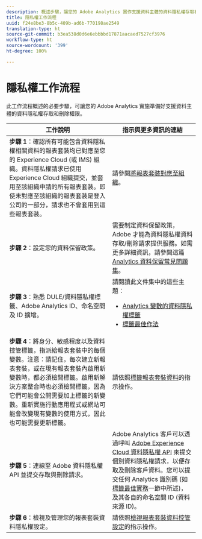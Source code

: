 ```yaml
---
description: 概述步驟，讓您的 Adobe Analytics 實作支援資料主體的資料隱私權存取和刪除權限。
title: 隱私權工作流程
uuid: f24e8be3-8b5c-409b-ad6b-770198ae2549
translation-type: ht
source-git-commit: b3ea538d0d6e6ebbbbd17871aacaed7527cf3976
workflow-type: ht
source-wordcount: '399'
ht-degree: 100%

---
```



# 隱私權工作流程

此工作流程概述的必要步驟，可讓您的 Adobe Analytics 實施準備好支援資料主體的資料隱私權存取和刪除權限。

| 工作說明 | 指示與更多資訊的連結 |
|--- |--- |
| **步驟 1**：確認所有可能包含資料隱私權相關資料的報表套裝均已對應至您的 Experience Cloud (或 IMS) 組織。資料隱私權請求已使用 Experience Cloud 組織提交，並套用至該組織申請的所有報表套裝。即使未對應至該組織的報表套裝是登入公司的一部分，請求也不會套用到這些報表套裝。 | 請參閱[將報表套裝對應至組織](https://docs.adobe.com/content/help/zh-Hant/core-services/interface/about-core-services/report-suite-mapping.html)。 |
| **步驟 2**：設定您的資料保留政策。 | 需要制定資料保留政策，Adobe 才能為資料隱私權資料存取/刪除請求提供服務。如需更多詳細資訊，請參閱這篇 [Analytics 資料保留常見問題集](/help/technotes/data-retention.md)。 |
| **步驟 3**：熟悉 DULE/資料隱私權標籤、Adobe Analytics ID、命名空間及 ID 擴增。 | 請閱讀此文件集中的這些主題：<ul><li>[Analytics 變數的資料隱私權標籤](/help/admin/c-data-governance/gdpr-labels.md)</li><li>[標籤最佳作法](/help/admin/c-data-governance/gdpr-analytics-ids.md)</li></ul> |
| **步驟 4**：將身分、敏感程度以及資料控管標籤，指派給報表套裝中的每個變數。注意：請記住，每次建立新報表套裝，或在現有報表套裝內啟用新變數時，都必須檢閱標籤。啟用新解決方案整合時也必須檢閱標籤，因為它們可能會公開需要加上標籤的新變數。重新實施行動應用程式或網站可能會改變現有變數的使用方式，因此也可能需要更新標籤。 | 請依照[標籤報表套裝資料](/help/admin/c-data-governance/gdpr-setup-reportsuite.md)的指示操作。 |
| **步驟 5**：連線至 Adobe 資料隱私權 API 並提交存取與刪除請求。 | Adobe Analytics 客戶可以透過呼叫 [Adobe Experience Cloud 資料隱私權 API](https://www.adobe.io/apis/experienceplatform/gdpr.html) 來提交個別資料隱私權請求，以便存取及刪除客戶資料。您可以提交任何 Analytics 識別碼 (如[標籤最佳實務](/help/admin/c-data-governance/gdpr-analytics-ids.md)一節中所述)，及其各自的命名空間 ID (資料來源 ID)。 |
| **步驟 6**：檢視及管理您的報表套裝資料隱私權設定。 | 請依照[檢視報表套裝資料控管設定](/help/admin/c-data-governance/gdpr-view-settings.md)的指示操作。 |
